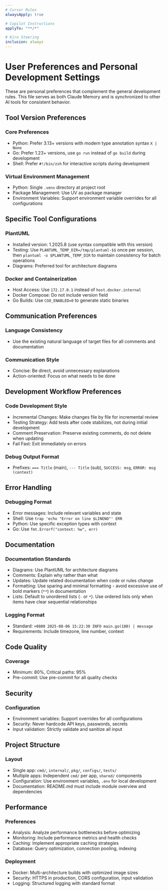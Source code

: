 ```yaml
---
# Cursor Rules
alwaysApply: true

# Copilot Instructions
applyTo: "**/*"

# Kiro Steering
inclusion: always
---
```


# User Preferences and Personal Development Settings

These are personal preferences that complement the general development rules. This file serves as both Claude Memory and is synchronized to other AI tools for consistent behavior.

## Tool Version Preferences

### Core Preferences
- Python: Prefer 3.13+ versions with modern type annotation syntax `X | None`
- Go: Prefer 1.23+ versions, use `go run` instead of `go build` during development
- Shell: Prefer `#!/bin/zsh` for interactive scripts during development

### Virtual Environment Management
- Python: Single `.venv` directory at project root
- Package Management: Use UV as package manager
- Environment Variables: Support environment variable overrides for all configurations

## Specific Tool Configurations

### PlantUML
- Installed version: 1.2025.8 (use syntax compatible with this version)
- Testing: Use `PLANTUML_TEMP_DIR=/tmp/plantuml-$$` once per session, then `plantuml -o $PLANTUML_TEMP_DIR` to maintain consistency for batch operations
- Diagrams: Preferred tool for architecture diagrams

### Docker and Containerization
- Host Access: Use `172.17.0.1` instead of `host.docker.internal`
- Docker Compose: Do not include version field
- Go Builds: Use `CGO_ENABLED=0` to generate static binaries

## Communication Preferences

### Language Consistency
- Use the existing natural language of target files for all comments and documentation

### Communication Style
- Concise: Be direct, avoid unnecessary explanations
- Action-oriented: Focus on what needs to be done

## Development Workflow Preferences

### Code Development Style
- Incremental Changes: Make changes file by file for incremental review
- Testing Strategy: Add tests after code stabilizes, not during initial development
- Comment Preservation: Preserve existing comments, do not delete when updating
- Fail Fast: Exit immediately on errors

### Debug Output Format
- Prefixes: `=== Title` (main), `--- Title` (sub), `SUCCESS: msg`, `ERROR: msg (context)`

## Error Handling

### Debugging Format
- Error messages: Include relevant variables and state
- Shell: Use `trap 'echo "Error on line $LINENO"' ERR`
- Python: Use specific exception types with context
- Go: Use `fmt.Errorf("context: %w", err)`

## Documentation

### Documentation Standards
- Diagrams: Use PlantUML for architecture diagrams
- Comments: Explain why rather than what
- Updates: Update related documentation when code or rules change
- Formatting: Use sparing and minimal formatting - avoid excessive use of bold markers (`**`) in documentation
- Lists: Default to unordered lists (`-` or `*`). Use ordered lists only when items have clear sequential relationships

### Logging Format
- Standard: `+0800 2025-08-06 15:22:30 INFO main.go(180) | message`
- Requirements: Include timezone, line number, context

## Code Quality

### Coverage
- Minimum: 80%, Critical paths: 95%
- Pre-commit: Use pre-commit for all quality checks

## Security

### Configuration
- Environment variables: Support overrides for all configurations
- Security: Never hardcode API keys, passwords, secrets
- Input validation: Strictly validate and sanitize all input

## Project Structure

### Layout
- Single app: `cmd/`, `internal/`, `pkg/`, `configs/`, `tests/`
- Multiple apps: Independent `cmd/` per app, `shared/` components
- Configuration: Use environment variables, `.env` for local development
- Documentation: README.md must include module overview and dependencies

## Performance

### Preferences
- Analysis: Analyze performance bottlenecks before optimizing
- Monitoring: Include performance metrics and health checks
- Caching: Implement appropriate caching strategies
- Database: Query optimization, connection pooling, indexing

### Deployment
- Docker: Multi-architecture builds with optimized image sizes
- Security: HTTPS in production, CORS configuration, input validation
- Logging: Structured logging with standard format